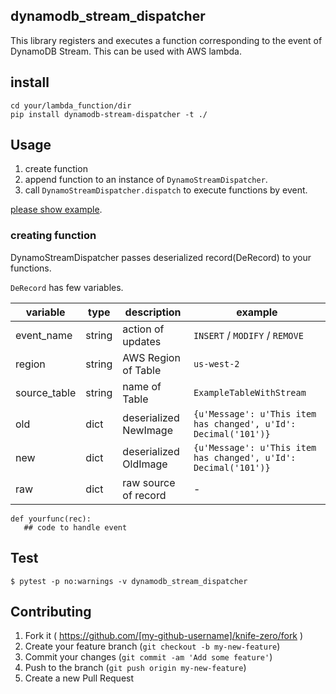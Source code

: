 dynamodb_stream_dispatcher
--------------------------

This library registers and executes a function corresponding to the event of DynamoDB Stream.
This can be used with AWS lambda.


## install

```
cd your/lambda_function/dir
pip install dynamodb-stream-dispatcher -t ./
```

## Usage

1. create function
2. append function to an instance of `DynamoStreamDispatcher`.
3. call `DynamoStreamDispatcher.dispatch` to execute functions by event.

[please show example](./example/lambda_function/).


### creating function

DynamoStreamDispatcher passes deserialized record(DeRecord) to your functions.


`DeRecord` has few variables.

|variable|type|description|example|
|----|----|----|----|
|event_name|string |action of updates |`INSERT` / `MODIFY` / `REMOVE` |
|region|string |AWS Region of Table |`us-west-2` |
|source_table|string| name of Table|`ExampleTableWithStream` |
|old|dict |deserialized NewImage |`{u'Message': u'This item has changed', u'Id': Decimal('101')}` |
|new|dict |deserialized OldImage |`{u'Message': u'This item has changed', u'Id': Decimal('101')}` |
|raw|dict |raw source of record | - |

```
def yourfunc(rec):
   ## code to handle event
```

## Test

```
$ pytest -p no:warnings -v dynamodb_stream_dispatcher
```

## Contributing

1. Fork it ( https://github.com/[my-github-username]/knife-zero/fork )
2. Create your feature branch (`git checkout -b my-new-feature`)
3. Commit your changes (`git commit -am 'Add some feature'`)
4. Push to the branch (`git push origin my-new-feature`)
5. Create a new Pull Request

